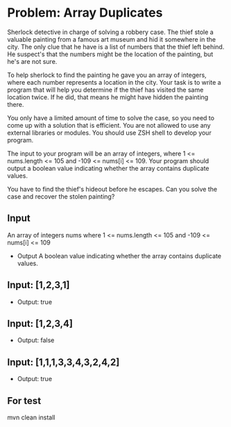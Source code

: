 # Problem: Array Duplicates

Sherlock detective in charge of solving a robbery case. The thief stole a valuable painting from a famous art museum and hid it somewhere in the city. The only clue that he have is a list of numbers that the thief left behind. He suspect's that the numbers might be the location of the painting, but he's are not sure.

To help sherlock to find the painting he gave you an array of integers, where each number represents a location in the city. Your task is to write a program that will help you determine if the thief has visited the same location twice. If he did, that means he might have hidden the painting there.

You only have a limited amount of time to solve the case, so you need to come up with a solution that is efficient. You are not allowed to use any external libraries or modules. You should use ZSH shell to develop your program.

The input to your program will be an array of integers, where 1 <= nums.length <= 105 and -109 <= nums[i] <= 109. Your program should output a boolean value indicating whether the array contains duplicate values.

You have to find the thief's hideout before he escapes. Can you solve the case and recover the stolen painting?

## Input
An array of integers nums where 1 <= nums.length <= 105 and -109 <= nums[i] <= 109
- Output
  A boolean value indicating whether the array contains duplicate values.

## Input: [1,2,3,1]

- Output: true

## Input: [1,2,3,4]

- Output: false

## Input: [1,1,1,3,3,4,3,2,4,2]

- Output: true


## For test
mvn clean install